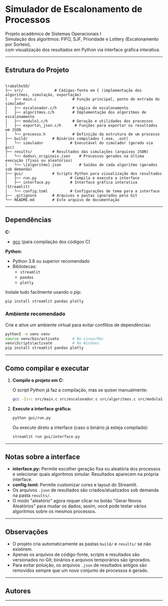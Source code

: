 # Simulador de Escalonamento de Processos

Projeto acadêmico de Sistemas Operacionais I  
Simulação dos algoritmos: FIFO, SJF, Prioridade e Lottery (Escalonamento por Sorteio),  
com visualização dos resultados em Python via interface gráfica interativa.

---

## **Estrutura do Projeto**

```

trabalhoSO/
├── src/              # Códigos-fonte em C (implementação dos algoritmos, simulação, exportação)
│   ├── main.c                # Função principal, ponto de entrada do simulador
│   ├── escalonador.c/h       # Lógica do escalonamento
│   ├── algoritmos.c/h        # Implementação dos algoritmos de escalonamento
│   ├── modulo1.c/h           # Geração e utilidades dos processos
│   ├── exporta\_json.c/h      # Funções para exportar os resultados em JSON
│   └── processo.h            # Definição da estrutura de um processo
├── build/           # Binários compilados (.exe, .out)
│   └── simulador            # Executável do simulador (gerado via gcc)
├── results/         # Resultados das simulações (arquivos JSON)
│   └── dados\_originais.json    # Processos gerados na última execução (fixos ou aleatórios)
│   └── \[algoritmo].json        # Saídas de cada algoritmo (gerados sob demanda)
├── gui/             # Scripts Python para visualização dos resultados
│   ├── run.py               # Compila e executa a interface
│   ├── interface.py         # Interface gráfica interativa (Streamlit)
│   └── config.toml          # Configurações de tema para a interface
├── .gitignore       # Arquivos e pastas ignorados pelo Git
└── README.md        # Este arquivo de documentação

````

---

## **Dependências**

**C:**
- [gcc](https://gcc.gnu.org/) (para compilação dos códigos C)

**Python:**
- Python 3.8 ou superior recomendado
- Bibliotecas:
  - `streamlit`
  - `pandas`
  - `plotly`

Instale tudo facilmente usando o pip:

```bash
pip install streamlit pandas plotly
````

### Ambiente recomendado

Crie e ative um ambiente virtual para evitar conflitos de dependências:

```bash
python3 -m venv venv
source venv/bin/activate      # No Linux/Mac
venv\Scripts\activate         # No Windows
pip install streamlit pandas plotly
```

---

## **Como compilar e executar**

1. **Compile o projeto em C:**

   O script Python já faz a compilação, mas se quiser manualmente:

   ```bash
   gcc -Isrc src/main.c src/escalonador.c src/algoritmos.c src/modulo1.c src/exporta_json.c -o build/simulador
   ```

2. **Execute a interface gráfica:**

   ```bash
   python gui/run.py
   ```

   Ou execute direto a interface (caso o binário já esteja compilado):

   ```bash
   streamlit run gui/interface.py
   ```

---

## **Notas sobre a interface**

* **interface.py:** Permite escolher geração fixa ou aleatória dos processos e selecionar quais algoritmos simular. Resultados aparecem na própria interface.
* **config.toml:** Permite customizar cores e layout do Streamlit.
* Os arquivos `.json` de resultados são criados/atualizados sob demanda na pasta `results/`.
* O modo "aleatório" agora requer clicar no botão "Gerar Novos Aleatórios" para mudar os dados; assim, você pode testar vários algoritmos sobre os mesmos processos.

---

## **Observações**

* O projeto cria automaticamente as pastas `build/` e `results/` se não existirem.
* Apenas os arquivos de código-fonte, scripts e resultados são versionados no Git; binários e arquivos temporários são ignorados.
* Para evitar poluição, os arquivos `.json` de resultados antigos são removidos sempre que um novo conjunto de processos é gerado.

---

## **Autores**

---
